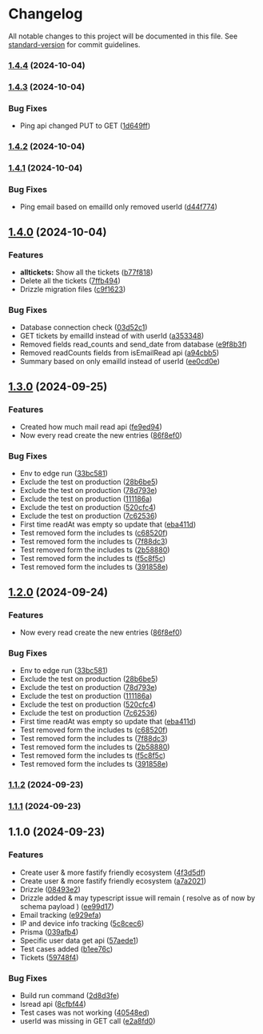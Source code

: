 # Changelog

All notable changes to this project will be documented in this file. See [standard-version](https://github.com/conventional-changelog/standard-version) for commit guidelines.

### [1.4.4](https://github.com/anishkumar127/email-tracking/compare/v1.4.3...v1.4.4) (2024-10-04)

### [1.4.3](https://github.com/anishkumar127/email-tracking/compare/v1.4.2...v1.4.3) (2024-10-04)


### Bug Fixes

* Ping api changed PUT to GET ([1d649ff](https://github.com/anishkumar127/email-tracking/commit/1d649ff7b10a5f65b0eafcc21f7a2bfa3d1cdbb6))

### [1.4.2](https://github.com/anishkumar127/email-tracking/compare/v1.4.1...v1.4.2) (2024-10-04)

### [1.4.1](https://github.com/anishkumar127/email-tracking/compare/v1.4.0...v1.4.1) (2024-10-04)


### Bug Fixes

* Ping email based on emailId only removed userId ([d44f774](https://github.com/anishkumar127/email-tracking/commit/d44f774cbde61cec5f19eca3870603aec9d95735))

## [1.4.0](https://github.com/anishkumar127/email-tracking/compare/v1.3.0...v1.4.0) (2024-10-04)


### Features

* **alltickets:** Show all the tickets ([b77f818](https://github.com/anishkumar127/email-tracking/commit/b77f81866a8c7a36037e01710a745ec57386fb9a))
* Delete all the tickets ([7ffb494](https://github.com/anishkumar127/email-tracking/commit/7ffb49402876390a63a9f9d30f315dc6981c6311))
* Drizzle migration files ([c9f1623](https://github.com/anishkumar127/email-tracking/commit/c9f162328875e90abfad8a3a528ee7a9ebe5817e))


### Bug Fixes

* Database connection check ([03d52c1](https://github.com/anishkumar127/email-tracking/commit/03d52c1a04ff2e88797390bb7d70935f52ffffa4))
* GET tickets by emailId instead of with userId ([a353348](https://github.com/anishkumar127/email-tracking/commit/a3533486af63bca18b3d7c583db7207522d6a31f))
* Removed fields read_counts and send_date from database ([e9f8b3f](https://github.com/anishkumar127/email-tracking/commit/e9f8b3fc9402bc0eaa3cc1c48f3fada5ae4a4a2f))
* Removed readCounts fields from isEmailRead api ([a94cbb5](https://github.com/anishkumar127/email-tracking/commit/a94cbb52447cb97c68f1a1b4e3c40e2c60776ac3))
* Summary based on only emailId instead of userId ([ee0cd0e](https://github.com/anishkumar127/email-tracking/commit/ee0cd0e0dd2aa71bbc94351fbba8308aea1aff52))

## [1.3.0](https://github.com/anishkumar127/email-tracking/compare/v1.1.2...v1.3.0) (2024-09-25)


### Features

* Created how much mail read api ([fe9ed94](https://github.com/anishkumar127/email-tracking/commit/fe9ed944df3138ec66e7bc5c20866f596500b5a9))
* Now every read create the new entries ([86f8ef0](https://github.com/anishkumar127/email-tracking/commit/86f8ef0584294ae33ac10cc4f1e46771dab68a2a))


### Bug Fixes

* Env to edge run ([33bc581](https://github.com/anishkumar127/email-tracking/commit/33bc581f4ee8a985cb73a8a58a7a3bed4e206a9d))
* Exclude the test on production ([28b6be5](https://github.com/anishkumar127/email-tracking/commit/28b6be5d1fe6f628a161f641e2fcc588d6f44e03))
* Exclude the test on production ([78d793e](https://github.com/anishkumar127/email-tracking/commit/78d793e4c653dbd25ef535e89925d0b672152e7b))
* Exclude the test on production ([111186a](https://github.com/anishkumar127/email-tracking/commit/111186afeb855673b4bc6ec497e00bffa90dc487))
* Exclude the test on production ([520cfc4](https://github.com/anishkumar127/email-tracking/commit/520cfc47eae8a2e9d735e02b0338210017ec7693))
* Exclude the test on production ([7c62536](https://github.com/anishkumar127/email-tracking/commit/7c625362593bcbe806aba8575251bdc9ae6938d2))
* First time readAt was empty so update that ([eba411d](https://github.com/anishkumar127/email-tracking/commit/eba411d46b1f8efdc5500a0e90476e629a55f36d))
* Test removed form the includes ts ([c68520f](https://github.com/anishkumar127/email-tracking/commit/c68520ffe99a0f66d9c2e72a20cea161565166fa))
* Test removed form the includes ts ([7f88dc3](https://github.com/anishkumar127/email-tracking/commit/7f88dc377f134f2b234459a01ef42cb41fbab933))
* Test removed form the includes ts ([2b58880](https://github.com/anishkumar127/email-tracking/commit/2b58880c076639f165b8916a25f846d93eca5f24))
* Test removed form the includes ts ([f5c8f5c](https://github.com/anishkumar127/email-tracking/commit/f5c8f5cb0faf440a37de76e38de794e374c415ed))
* Test removed form the includes ts ([391858e](https://github.com/anishkumar127/email-tracking/commit/391858e7ed10b8539c4a6a98f878aaa58c6779cc))

## [1.2.0](https://github.com/anishkumar127/email-tracking/compare/v1.1.2...v1.2.0) (2024-09-24)


### Features

* Now every read create the new entries ([86f8ef0](https://github.com/anishkumar127/email-tracking/commit/86f8ef0584294ae33ac10cc4f1e46771dab68a2a))


### Bug Fixes

* Env to edge run ([33bc581](https://github.com/anishkumar127/email-tracking/commit/33bc581f4ee8a985cb73a8a58a7a3bed4e206a9d))
* Exclude the test on production ([28b6be5](https://github.com/anishkumar127/email-tracking/commit/28b6be5d1fe6f628a161f641e2fcc588d6f44e03))
* Exclude the test on production ([78d793e](https://github.com/anishkumar127/email-tracking/commit/78d793e4c653dbd25ef535e89925d0b672152e7b))
* Exclude the test on production ([111186a](https://github.com/anishkumar127/email-tracking/commit/111186afeb855673b4bc6ec497e00bffa90dc487))
* Exclude the test on production ([520cfc4](https://github.com/anishkumar127/email-tracking/commit/520cfc47eae8a2e9d735e02b0338210017ec7693))
* Exclude the test on production ([7c62536](https://github.com/anishkumar127/email-tracking/commit/7c625362593bcbe806aba8575251bdc9ae6938d2))
* First time readAt was empty so update that ([eba411d](https://github.com/anishkumar127/email-tracking/commit/eba411d46b1f8efdc5500a0e90476e629a55f36d))
* Test removed form the includes ts ([c68520f](https://github.com/anishkumar127/email-tracking/commit/c68520ffe99a0f66d9c2e72a20cea161565166fa))
* Test removed form the includes ts ([7f88dc3](https://github.com/anishkumar127/email-tracking/commit/7f88dc377f134f2b234459a01ef42cb41fbab933))
* Test removed form the includes ts ([2b58880](https://github.com/anishkumar127/email-tracking/commit/2b58880c076639f165b8916a25f846d93eca5f24))
* Test removed form the includes ts ([f5c8f5c](https://github.com/anishkumar127/email-tracking/commit/f5c8f5cb0faf440a37de76e38de794e374c415ed))
* Test removed form the includes ts ([391858e](https://github.com/anishkumar127/email-tracking/commit/391858e7ed10b8539c4a6a98f878aaa58c6779cc))

### [1.1.2](https://github.com/anishkumar127/email-tracking/compare/v1.1.1...v1.1.2) (2024-09-23)

### [1.1.1](https://github.com/anishkumar127/email-tracking/compare/v1.1.0...v1.1.1) (2024-09-23)

## 1.1.0 (2024-09-23)


### Features

* Create user & more fastify friendly ecosystem ([4f3d5df](https://github.com/anishkumar127/email-tracking/commit/4f3d5df402a723f03b050eb6e7a723289d8f9c77))
* Create user & more fastify friendly ecosystem ([a7a2021](https://github.com/anishkumar127/email-tracking/commit/a7a202113a478066d4f84f7a78974c911265b279))
* Drizzle ([08493e2](https://github.com/anishkumar127/email-tracking/commit/08493e2d39904a09eb9a0301651fcb36811636c9))
* Drizzle added & may typescript issue will remain ( resolve as of now by schema payload ) ([ee99d17](https://github.com/anishkumar127/email-tracking/commit/ee99d17c972ad32ef3c28c2a5efac540065d29b3))
* Email tracking ([e929efa](https://github.com/anishkumar127/email-tracking/commit/e929efaf6854a0822e1d883524eb2ff600779a8e))
* IP and device info tracking ([5c8cec6](https://github.com/anishkumar127/email-tracking/commit/5c8cec603e40ee681deff01072af89b8646f522a))
* Prisma ([039afb4](https://github.com/anishkumar127/email-tracking/commit/039afb420cbedefac764e0e809015f673a3f8a2f))
* Specific user data get api ([57aede1](https://github.com/anishkumar127/email-tracking/commit/57aede1a09cdafcb833a87070b9f8658953eb813))
* Test cases added ([b1ee76c](https://github.com/anishkumar127/email-tracking/commit/b1ee76c8bbb3fb372572c7ac30d43551d1887c02))
* Tickets ([59748f4](https://github.com/anishkumar127/email-tracking/commit/59748f47aba1560618fc40a8a5a874c05757b236))


### Bug Fixes

* Build run command ([2d8d3fe](https://github.com/anishkumar127/email-tracking/commit/2d8d3fe453f2d6685be885cb81e0ce9b89cf1c62))
* Isread api ([8cfbf44](https://github.com/anishkumar127/email-tracking/commit/8cfbf44884fce6fe98ceb103436827315e784eec))
* Test cases was not working ([40548ed](https://github.com/anishkumar127/email-tracking/commit/40548ed6625066872660b3a8865d77aece1f3c46))
* userId was missing in GET call ([e2a8fd0](https://github.com/anishkumar127/email-tracking/commit/e2a8fd06175cb119b64764a5ca5d4a8b30d84559))
